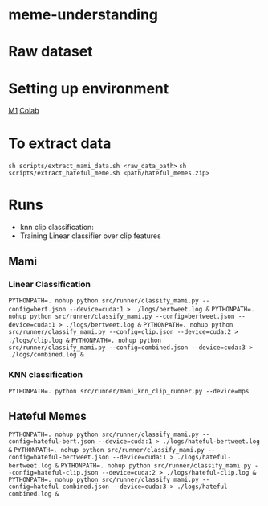 # meme-understanding

# Raw dataset

# Setting up environment
[M1](./environments/m1.md) [Colab](./environments/colab.md)

# To extract data
`sh scripts/extract_mami_data.sh <raw_data_path>`
`sh scripts/extract_hateful_meme.sh <path/hateful_memes.zip>`

# Runs
* knn clip classification: 
* Training Linear classifier over clip features

## Mami

### Linear Classification
`PYTHONPATH=. nohup python src/runner/classify_mami.py --config=bert.json --device=cuda:1 > ./logs/bertweet.log &`
`PYTHONPATH=. nohup python src/runner/classify_mami.py --config=bertweet.json --device=cuda:1 > ./logs/bertweet.log &`
`PYTHONPATH=. nohup python src/runner/classify_mami.py --config=clip.json --device=cuda:2 > ./logs/clip.log &`
`PYTHONPATH=. nohup python src/runner/classify_mami.py --config=combined.json --device=cuda:3 > ./logs/combined.log &`

### KNN classification
`PYTHONPATH=. python src/runner/mami_knn_clip_runner.py --device=mps`

## Hateful Memes
`PYTHONPATH=. nohup python src/runner/classify_mami.py --config=hateful-bert.json --device=cuda:1 > ./logs/hateful-bertweet.log &`
`PYTHONPATH=. nohup python src/runner/classify_mami.py --config=hateful-bertweet.json --device=cuda:1 > ./logs/hateful-bertweet.log &`
`PYTHONPATH=. nohup python src/runner/classify_mami.py --config=hateful-clip.json --device=cuda:2 > ./logs/hateful-clip.log &`
`PYTHONPATH=. nohup python src/runner/classify_mami.py --config=hateful-combined.json --device=cuda:3 > ./logs/hateful-combined.log &`
